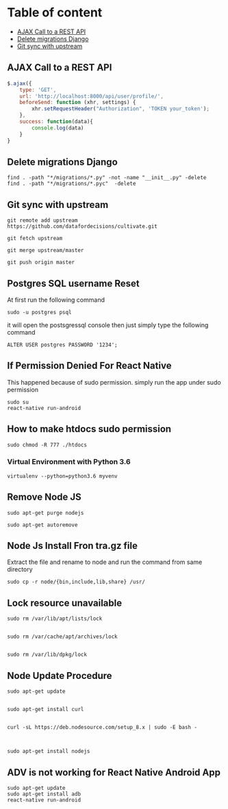# Table of content
* [AJAX Call to a REST API](https://github.com/moshfiqrony/cheatsheet-mr/blob/master/README.md#ajax-call-to-a-rest-api)
* [Delete migrations Django](https://github.com/moshfiqrony/cheatsheet-mr/blob/master/README.md#delete-migrations-django)
* [Git sync with upstream](https://github.com/moshfiqrony/cheatsheet-mr/blob/master/README.md#git-sync-with-upstream)


## AJAX Call to a REST API

```javascript
$.ajax({
	type: 'GET',
	url: 'http://localhost:8000/api/user/profile/',
	beforeSend: function (xhr, settings) {
        xhr.setRequestHeader("Authorization", 'TOKEN your_token');
    },
	success: function(data){
		console.log(data)
	}
}
```

## Delete migrations Django
```terminal
find . -path "*/migrations/*.py" -not -name "__init__.py" -delete
find . -path "*/migrations/*.pyc"  -delete
```


## Git sync with upstream
```terminal
git remote add upstream https://github.com/datafordecisions/cultivate.git

git fetch upstream

git merge upstream/master

git push origin master
```


## Postgres SQL username Reset
At first run the following command 
```terminal
sudo -u postgres psql
```
it will open the postsgressql console then just simply type the following command
```terminal
ALTER USER postgres PASSWORD '1234';
```

## If Permission Denied For React Native
This happened because of  sudo permission. simply run the app under sudo permission
``` terminal
sudo su
react-native run-android
```

## How to make htdocs sudo permission
```
sudo chmod -R 777 ./htdocs
```

### Virtual Environment with Python 3.6
```
virtualenv --python=python3.6 myvenv
```

## Remove Node JS

```
sudo apt-get purge nodejs

sudo apt-get autoremove
```

## Node Js Install Fron tra.gz file 
Extract the file and rename to node and run the command from same directory

```
sudo cp -r node/{bin,include,lib,share} /usr/

```


## Lock resource unavailable
```
sudo rm /var/lib/apt/lists/lock


sudo rm /var/cache/apt/archives/lock


sudo rm /var/lib/dpkg/lock
```

## Node Update Procedure
```
sudo apt-get update


sudo apt-get install curl


curl -sL https://deb.nodesource.com/setup_8.x | sudo -E bash -



sudo apt-get install nodejs
```

## ADV is not working for React Native Android App
```
sudo apt-get update
sudo apt-get install adb
react-native run-android
```
